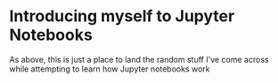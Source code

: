 # Introducing myself to Jupyter Notebooks

As above, this is just a place to land the random stuff I've come across while attempting to learn how Jupyter notebooks work
